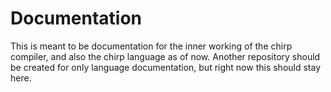# Documentation

This is meant to be documentation for the inner working of the chirp compiler, and also the chirp language as of now. Another repository should be created for only language documentation, but right now this should stay here.